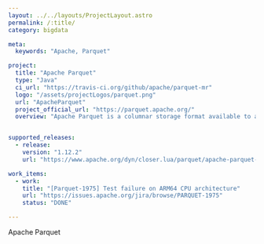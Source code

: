```yaml
---
layout: ../../layouts/ProjectLayout.astro
permalink: /:title/
category: bigdata

meta:
  keywords: "Apache, Parquet"

project:
  title: "Apache Parquet"
  type: "Java"
  ci_url: "https://travis-ci.org/github/apache/parquet-mr"
  logo: "/assets/projectLogos/parquet.png"
  url: "ApacheParquet"
  project_official_url: "https://parquet.apache.org/"
  overview: "Apache Parquet is a columnar storage format available to any project in the Hadoop ecosystem, regardless of the choice of data processing framework, data model or programming language."


supported_releases:
  - release:
    version: "1.12.2"
    url: "https://www.apache.org/dyn/closer.lua/parquet/apache-parquet-1.12.2/apache-parquet-1.12.2.tar.gz"

work_items:
  - work:
    title: "[Parquet-1975] Test failure on ARM64 CPU architecture"
    url: "https://issues.apache.org/jira/browse/PARQUET-1975"
    status: "DONE"

---
```


<p>Apache Parquet</p>
